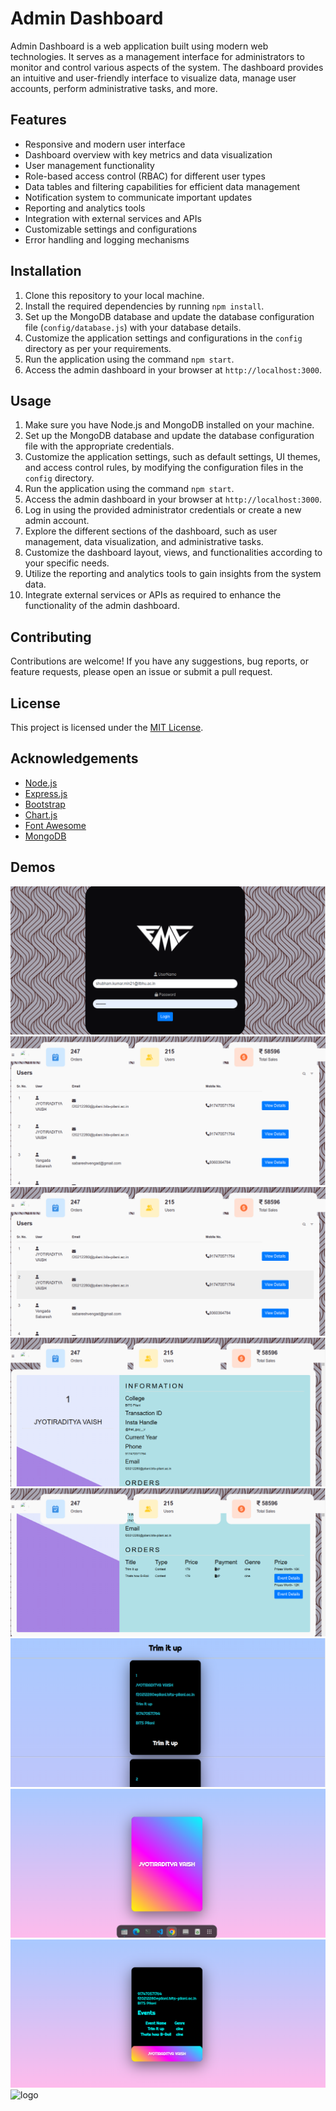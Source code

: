 # Admin Dashboard

Admin Dashboard is a web application built using modern web technologies. It serves as a management interface for administrators to monitor and control various aspects of the system. The dashboard provides an intuitive and user-friendly interface to visualize data, manage user accounts, perform administrative tasks, and more.

## Features

- Responsive and modern user interface
- Dashboard overview with key metrics and data visualization
- User management functionality
- Role-based access control (RBAC) for different user types
- Data tables and filtering capabilities for efficient data management
- Notification system to communicate important updates
- Reporting and analytics tools
- Integration with external services and APIs
- Customizable settings and configurations
- Error handling and logging mechanisms

## Installation

1. Clone this repository to your local machine.
2. Install the required dependencies by running `npm install`.
3. Set up the MongoDB database and update the database configuration file (`config/database.js`) with your database details.
4. Customize the application settings and configurations in the `config` directory as per your requirements.
5. Run the application using the command `npm start`.
6. Access the admin dashboard in your browser at `http://localhost:3000`.

## Usage

1. Make sure you have Node.js and MongoDB installed on your machine.
2. Set up the MongoDB database and update the database configuration file with the appropriate credentials.
3. Customize the application settings, such as default settings, UI themes, and access control rules, by modifying the configuration files in the `config` directory.
4. Run the application using the command `npm start`.
5. Access the admin dashboard in your browser at `http://localhost:3000`.
6. Log in using the provided administrator credentials or create a new admin account.
7. Explore the different sections of the dashboard, such as user management, data visualization, and administrative tasks.
8. Customize the dashboard layout, views, and functionalities according to your specific needs.
9. Utilize the reporting and analytics tools to gain insights from the system data.
10. Integrate external services or APIs as required to enhance the functionality of the admin dashboard.

## Contributing

Contributions are welcome! If you have any suggestions, bug reports, or feature requests, please open an issue or submit a pull request.

## License

This project is licensed under the [MIT License](LICENSE).

## Acknowledgements

- [Node.js](https://nodejs.org/)
- [Express.js](https://expressjs.com/)
- [Bootstrap](https://getbootstrap.com/)
- [Chart.js](https://www.chartjs.org/)
- [Font Awesome](https://fontawesome.com/)
- [MongoDB](https://www.mongodb.com/)
## Demos
![logo](https://raw.githubusercontent.com/FMC-Weekend/Admin-Dashboard/main/1.png)
![logo](https://raw.githubusercontent.com/FMC-Weekend/Admin-Dashboard/main/2.png)
![logo](https://raw.githubusercontent.com/FMC-Weekend/Admin-Dashboard/main/3.png)
![logo](https://raw.githubusercontent.com/FMC-Weekend/Admin-Dashboard/main/4.png)
![logo](https://raw.githubusercontent.com/FMC-Weekend/Admin-Dashboard/main/5.png)
![logo](https://raw.githubusercontent.com/FMC-Weekend/Admin-Dashboard/main/6.png)
![logo](https://raw.githubusercontent.com/FMC-Weekend/Admin-Dashboard/main/7.png)
![logo](https://raw.githubusercontent.com/FMC-Weekend/Admin-Dashboard/main/8.png)
![logo](https://raw.githubusercontent.com/FMC-Weekend/Admin-Dashboard/main/9.png)
